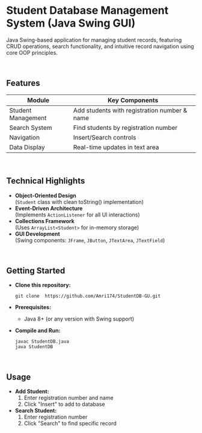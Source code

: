 # Student Database Management System (Java Swing GUI)

Java Swing-based application for managing student records, featuring CRUD operations, search functionality, and intuitive record navigation using core OOP principles.

<br>

## Features

| Module                | Key Components                                | 
|-----------------------|-----------------------------------------------|
| Student Management    | Add students with registration number & name  | 
| Search System         | Find students by registration number          |
| Navigation            | Insert/Search controls                        |
| Data Display          | Real-time updates in text area                |

<br>

## Technical Highlights

- **Object-Oriented Design**  
  (`Student` class with clean toString() implementation)
- **Event-Driven Architecture**  
  (Implements `ActionListener` for all UI interactions)
- **Collections Framework**  
  (Uses `ArrayList<Student>` for in-memory storage)
- **GUI Development**  
  (Swing components: `JFrame`, `JButton`, `JTextArea`, `JTextField`)

<br>

## Getting Started

* **Clone this repository:**
    ```
    git clone  https://github.com/Amri174/StudentDB-GU.git
    ```
* **Prerequisites:**
    - Java 8+ (or any version with Swing support)

* **Compile and Run:**
    ```
    javac StudentDB.java
    java StudentDB
    ```

<br>

## Usage

- **Add Student:**  
  1. Enter registration number and name
  2. Click "Insert" to add to database
- **Search Student:**  
  1. Enter registration number
  2. Click "Search" to find specific record


